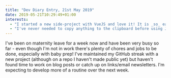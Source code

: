 ```yaml
---
title: "Dev Diary Entry, 21st May 2019"
date: 2019-05-21T10:29:49+01:00
interests:
  - "I started a new side-project with VueJS and love it! It is _so_ easy to get started with compared to React. I've found an Egghead course to go over the basics more thoroughly which I'll try this week too."
  - "I've never needed to copy anything to the clipboard before using JavaScript, but finally found an excuse with my side-project. I've always wanted to try [clipboardJS](https://clipboardjs.com/) which is nice wrapper around the DOM methods and found it very simple to implement."
---
```


I've been on maternity leave for a week now and have been very busy so far - even though I'm not in work there's plenty of chores and jobs to be done, especially with baby prep! I've maintained my GitHub streak with a new project (although on a repo I haven't made public yet) but haven't found time to work on blog posts or catch up on links/email newsletters. I'm expecting to develop more of a routine over the next week.
